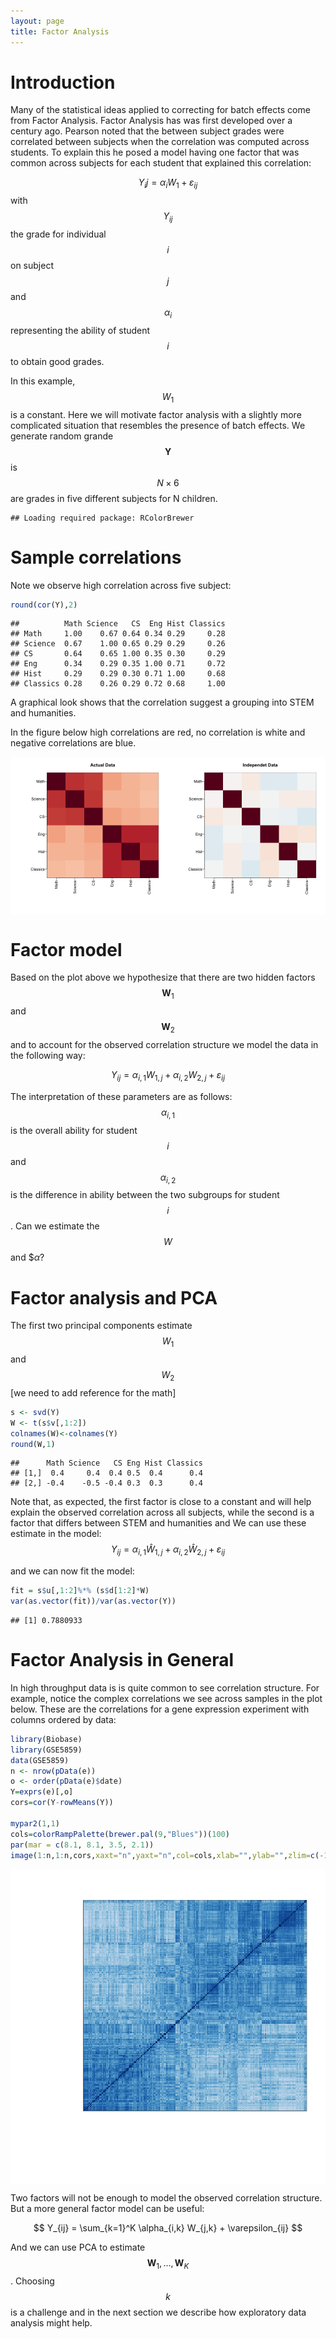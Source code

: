 ```yaml
---
layout: page
title: Factor Analysis
---
```




# Introduction 

Many of the statistical ideas applied to correcting for batch effects come from Factor Analysis. Factor Analysis has was first developed over a century ago. Pearson noted that the between subject grades were correlated between subjects when the correlation was computed across students. To explain this he posed a model having one factor that was common across subjects for each student that explained this correlation:

$$
Y_ij = \alpha_i W_1 + \varepsilon_{ij}
$$
with $$Y_{ij}$$ the grade for individual $$i$$ on subject $$j$$ and $$\alpha_i$$ representing the ability of student $$i$$ to obtain good grades. 

In this example, $$W_1$$ is a constant. Here we will motivate factor analysis with a slightly more complicated situation that resembles the presence of batch effects. We generate random grande
$$\mathbf{Y}$$ is $$N \times 6$$ are grades in five different subjects for N children. 


```
## Loading required package: RColorBrewer
```

# Sample correlations

Note we observe high correlation across five subject:

```r
round(cor(Y),2)
```

```
##          Math Science   CS  Eng Hist Classics
## Math     1.00    0.67 0.64 0.34 0.29     0.28
## Science  0.67    1.00 0.65 0.29 0.29     0.26
## CS       0.64    0.65 1.00 0.35 0.30     0.29
## Eng      0.34    0.29 0.35 1.00 0.71     0.72
## Hist     0.29    0.29 0.30 0.71 1.00     0.68
## Classics 0.28    0.26 0.29 0.72 0.68     1.00
```

A graphical look shows that the correlation suggest a grouping into STEM and humanities.

In the figure below high correlations are red, no correlation is white and negative correlations are blue.

<img src="figure/factor_analysis-unnamed-chunk-3-1.png" title="plot of chunk unnamed-chunk-3" alt="plot of chunk unnamed-chunk-3" style="display: block; margin: auto;" />


# Factor model

Based on the plot above we hypothesize that there are two hidden factors $$\mathbf{W}_1$$ and $$\mathbf{W}_2$$ and to account for the observed correlation structure we model the data in the following way:

$$
Y_{ij} = \alpha_{i,1} W_{1,j} + \alpha_{i,2} W_{2,j} + \varepsilon_{ij}
$$

The interpretation of these parameters are as follows: $$\alpha_{i,1}$$ is the overall ability for student $$i$$ and $$\alpha_{i,2}$$ is the  difference in ability between the two subgroups for student $$i$$. Can we estimate the $$W$$ and $$\alpha$? 

# Factor analysis and PCA

The first two principal components estimate $$W_1$$ and $$W_2$$ [we need to add reference for the math]


```r
s <- svd(Y)
W <- t(s$v[,1:2])
colnames(W)<-colnames(Y)
round(W,1)
```

```
##      Math Science   CS Eng Hist Classics
## [1,]  0.4     0.4  0.4 0.5  0.4      0.4
## [2,] -0.4    -0.5 -0.4 0.3  0.3      0.4
```

Note that, as expected, the first factor is close to a constant and will help explain the observed correlation across all subjects, while the second is a factor that differs between STEM and humanities and 
We can use these estimate in the model:
$$
Y_{ij} = \alpha_{i,1} \hat{W}_{1,j} + \alpha_{i,2} \hat{W}_{2,j} + \varepsilon_{ij}
$$
 
and we can now fit the model:


```r
fit = s$u[,1:2]%*% (s$d[1:2]*W)
var(as.vector(fit))/var(as.vector(Y))
```

```
## [1] 0.7880933
```


# Factor Analysis in General

In high throughput data is is quite common to see correlation structure. For example, notice the complex correlations we see across samples in the plot below. These are the correlations for a gene expression experiment with columns ordered by data:


```r
library(Biobase)
library(GSE5859)
data(GSE5859)
n <- nrow(pData(e))
o <- order(pData(e)$date)
Y=exprs(e)[,o]
cors=cor(Y-rowMeans(Y))

mypar2(1,1)
cols=colorRampPalette(brewer.pal(9,"Blues"))(100)
par(mar = c(8.1, 8.1, 3.5, 2.1))
image(1:n,1:n,cors,xaxt="n",yaxt="n",col=cols,xlab="",ylab="",zlim=c(-1,1))
```

<img src="figure/factor_analysis-unnamed-chunk-6-1.png" title="plot of chunk unnamed-chunk-6" alt="plot of chunk unnamed-chunk-6" style="display: block; margin: auto;" />

Two factors will not be enough to model the observed correlation structure. But a more general factor model can be useful:

$$
Y_{ij} = \sum_{k=1}^K \alpha_{i,k} W_{j,k} + \varepsilon_{ij}
$$

And we can use PCA to estimate $$\mathbf{W}_1,\dots,\mathbf{W}_K$$. Choosing $$k$$ is a challenge and in the next section we describe how exploratory data analysis might help.


